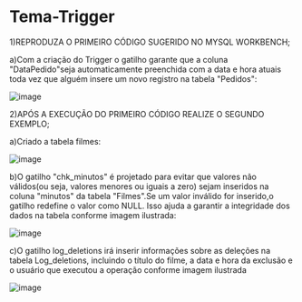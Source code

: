 # Tema-Trigger
1)REPRODUZA O PRIMEIRO CÓDIGO SUGERIDO NO MYSQL WORKBENCH;

a)Com a criação do Trigger o  gatilho garante que a coluna "DataPedido"seja automaticamente preenchida com a data e hora atuais toda vez que alguém insere um novo registro na tabela "Pedidos":

![image](https://github.com/fabianor135/Tema-Trigger/assets/84815028/626aa873-f90d-477b-96f9-31564903dda8)

2)APÓS A EXECUÇÃO DO PRIMEIRO CÓDIGO REALIZE O SEGUNDO EXEMPLO;

a)Criado a tabela filmes:

![image](https://github.com/fabianor135/Tema-Trigger/assets/84815028/159efed6-a5e0-494e-970b-ea55a0ebdf0e)



b)O gatilho "chk_minutos" é projetado para evitar que valores não válidos(ou seja, valores menores ou iguais a zero) sejam inseridos na coluna "minutos" da tabela "Filmes".Se um valor inválido for inserido,o gatilho redefine o valor como NULL. Isso ajuda a garantir a integridade dos dados na tabela conforme imagem ilustrada:

![image](https://github.com/fabianor135/Tema-Trigger/assets/84815028/d19502f7-05a2-4c64-940c-187277848bc9)

c)O gatilho log_deletions irá inserir informações sobre as deleções na tabela Log_deletions, incluindo o título do filme, a data e hora da exclusão e o usuário que executou a operação conforme imagem ilustrada

![image](https://github.com/fabianor135/Tema-Trigger/assets/84815028/23c896b5-7f81-4ad5-a508-dda7a71a9164)








